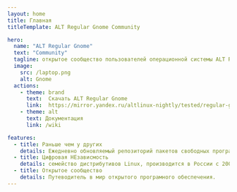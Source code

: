 ```yaml
---
layout: home
title: Главная
titleTemplate: ALT Regular Gnome Community

hero:
  name: "ALT Regular Gnome"
  text: "Community"
  tagline: открытое сообщество пользователей операционной системы ALT Regular Gnome
  image:
    src: /laptop.png
    alt: Gnome
  actions:
    - theme: brand
      text:  Cкачать ALT Regular Gnome
      link:  https://mirror.yandex.ru/altlinux-nightly/tested/regular-gnome-latest-x86_64.iso
    - theme: alt
      text: Документация
      link: /wiki

features:
  - title: Раньше чем у других
    details: Eжедневно обновляемый репозиторий пакетов свободных программ Sysphus
  - title: Цифровая НЕзависмость
    details: семейство дистрибутивов Linux, производится в России с 2000 года.
  - title: Открытое сообщество
    details: Путеводитель в мир открытого програмного обеспечения.
---
```


<script setup>
import {
  VPTeamPage,
  VPTeamPageTitle,
  VPTeamMembers,
  VPHomeSponsors,
  VPSponsors
} from 'vitepress/theme'
import { members } from '../_data/team'
import { sponsors } from '../_data/sponsors'
</script>

<VPTeamPage>
  <VPTeamPageTitle>
    <template #title>
      Участники
    </template>
  </VPTeamPageTitle>
  <VPTeamMembers
    :members="members"
  />
</VPTeamPage>


<VPSponsors :data="sponsors" />